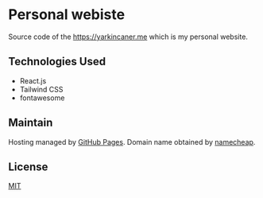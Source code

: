 # Personal webiste

Source code of the https://yarkincaner.me which is my personal website.

## Technologies Used

- React.js
- Tailwind CSS
- fontawesome

## Maintain

Hosting managed by [GitHub Pages](https://pages.github.com/). Domain name obtained by [namecheap](https://www.namecheap.com/).

## License

[MIT](https://choosealicense.com/licenses/mit/)

